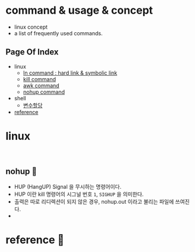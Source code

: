 # command & usage & concept
* linux concept
* a list of frequently used commands.

## <a id="index"></a>Page Of Index
* linux
    * [ln command : hard link & symbolic link](./linux_ln_command.md)
    * [kill command](./linux_kill_commmand.md)
    * [awk command](./linux_awk_command.md)
    * [nohup command](./linux_nohup_command.md)
* shell
    * [변수할당](./shell_variable_command.md)
* [reference](#reference)

# linux

<BR>

## <a id="nohup"></a> nohup 🔔
* HUP (HangUP) Signal 을 무시하는 명령어이다.
* HUP 이란 kill 명령어의 시그널 번호 `1`, `SIGHUP` 을 의미한다.
* 출력은 따로 리디렉션이 되지 않은 경우, nohup.out 이라고 불리는 파일에 쓰여진다.
* 


# <a id="reference"></a> reference 🚀